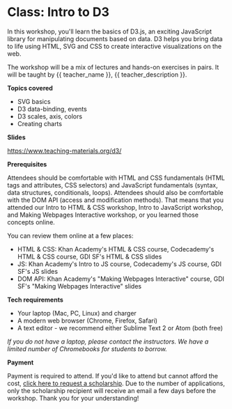 # Class: Intro to D3

In this workshop, you'll learn the basics of D3.js, an exciting JavaScript library for manipulating documents based on data. D3 helps you bring data to life using HTML, SVG and CSS to create interactive visualizations on the web.

The workshop will be a mix of lectures and hands-on exercises in pairs. It will be taught by {{ teacher_name }}, {{ teacher_description }}.

**Topics covered**

- SVG basics
- D3 data-binding, events
- D3 scales, axis, colors
- Creating charts

**Slides**

https://www.teaching-materials.org/d3/ 

**Prerequisites**

Attendees should be comfortable with HTML and CSS fundamentals (HTML tags and attributes, CSS selectors) and JavaScript fundamentals (syntax, data structures, conditionals, loops). Attendees should also be comfortable with the DOM API (access and modification methods). That means that you attended our Intro to HTML & CSS workshop, Intro to JavaScript workshop, and Making Webpages Interactive workshop, or you learned those concepts online.

You can review them online at a few places:
- HTML & CSS: Khan Academy's HTML & CSS course, Codecademy's HTML & CSS course, GDI SF's HTML & CSS slides
- JS: Khan Academy's Intro to JS course, Codecademy's JS course, GDI SF's JS slides
- DOM API: Khan Academy's "Making Webpages Interactive" course, GDI SF's "Making Webpages Interactive" slides

**Tech requirements**

- Your laptop (Mac, PC, Linux) and charger
- A modern web browser (Chrome, Firefox, Safari)
- A text editor - we recommend either Sublime Text 2 or Atom (both free)

*If you do not have a laptop, please contact the instructors. We have a limited number of Chromebooks for students to borrow.*

**Payment**

Payment is required to attend. If you'd like to attend but cannot afford the cost, [click here to request a scholarship](https://docs.google.com/forms/d/e/1FAIpQLSfiUBN4yve3L7iociXzcqNgEtrljsn_7mCgZ3eUtvAEr3bcQg/viewform). Due to the number of applications, only the scholarship recipient will receive an email a few days before the workshop. Thank you for your understanding!
